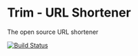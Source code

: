 # Trim - URL Shortener
The open source URL shortener

[![Build Status](https://travis-ci.com/vague369/trim.svg?branch=master)](https://travis-ci.com/vague369/trim)
